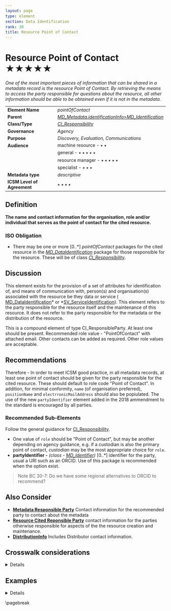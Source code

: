 ```yaml
---
layout: page
type: element
section: Data Identification
rank: 30
title: Resource Point of Contact
---
```

#  Resource Point of Contact  ★★★★★
*One of the most important pieces of information that can be shared in a metadata record is the resource Point of Contact.  By retrieving the means to access the party responsible for questions about the resource, all other information should be able to be obtained even if it is not in the metadata.*

|  |  |
| --- | --- |
| **Element Name** | *pointOfContact* |
| **Parent** | *[MD_Metadata.identificationInfo>MD_Identification](./class-MD_Identification)* |
| **Class/Type** | *[CI_Responsibility](./class-CI_Responsibility)* |
| **Governance** |  *Agency* |
| **Purpose** | *Discovery, Evaluation, Communications* |
| **Audience** | machine resource - ⭑ ⭑ |
|  | general - ⭑ ⭑ ⭑ ⭑ ⭑ |
|  | resource manager - ⭑ ⭑ ⭑ ⭑ ⭑ |
|  | specialist - ⭑ ⭑ ⭑ |
| **Metadata type** | *descriptive* |
| **ICSM Level of Agreement** | ⭑ ⭑ ⭑ ⭑ |

## Definition
**The name and contact information for the organisation, role and/or individual that serves as the point of contact for the cited resource.**

### ISO Obligation

- There may be one or more [0..\*] *pointOfContact* packages for the cited resource in the  *[MD_DataIdentification](./class-MD_DataIdentification)* package  for those responsible for the resource. These will be of class *[CI_Responsibility](./class-CI_Responsibility)*.

## Discussion

This element exists for the provision of a set of attributes for identification of, and means of communication with, person(s) and organisation(s) associated with the resource be they data or service ( [MD_DataIdentification](./class-MD_DataIdentification)* or *[SV_ServiceIdentification](./ServiceIdentification)). This element refers to the party responsible for the resource itself and the maintenance of this resource. It does not refer to the party responsible for the metadata or the distribution of the resource.

This is a compound element of type CI_ResponsibleParty. At least one should be present. Recommended role value - "PointOfContact" with attached email. Other contacts can be added as required. Other role values are acceptable.

## Recommendations

Therefore - In order to meet ICSM good practice, in all metadata records, at least one point of contact should be given for the party responsible for the cited resource. These should default to role code "Point of Contact".  In addition, for minimal conformity, `name` (of organisation preferred), `positionName` and `electrronicMailAddress` should also be popiulated.
The use of the new `partyIdentifier` element added in the 2018 ammendment to the standard is encouraged by all parties.


### Recommended Sub-Elements

Follow the general guidance for [CI_Responsibility](./class-CI_Responsibility).

- One value of `role` should be "Point of Contact", but may be another depending on agency guidance, e.g. if a custodian is also the primary point of contact, *custodian* may be the most appropriate choice for `role`.
- **partyIdentifier -** *(class - [MD_Identifier](./class-MD_Identifier))* [0..\*]   identifier for the party, usual a URI such as an ORCID. Use of this package is recommended when the option exist.
> Note BC 30-7: Do we have some regional alternatives to ORCID to recommend?

## Also Consider

- **[Metadata Responsible Party](./MetadataContact)** Contact information for the recommended party to contact about the metadata
- **[Resource Cited Reponsible Party](./ResourceResponsibleParty)** contact information for the parties otherwise responsible for aspects of the the resource creation and maintenance.
- **[DistributionInfo](./DistributionInfo)** Includes Distributor contact information.

## Crosswalk considerations

<details>

### ISO19139

See discussion at [CI_Responsibility](./class-CI_Responsibility)

### Dublin core / CKAN / data.gov.au

Maps to `contact` 
> Note BC 19-7: These map to the same elements as Metadata Contact.  Is this a problem?

### DCAT

Maps to `dcat:contactPoint`

### RIF-CS

Maps to `Related Party`

</details>

## Examples

<details>

### XML
```
<mdb:MD_Metadata>
....
   <mdb:identificationInfo>
      <mri:MD_DataIdentification>
....
        <mri:pointOfContact>
            <cit:CI_Responsibility>
               <cit:role>
                  <cit:CI_RoleCode 
                  codeList="https://schemas.isotc211.org/19115/resources
                  /Codelist/cat/codelists.xml#CI_RoleCode" 
                  codeListValue="custodian"/>
               </cit:role>
               <cit:party>
                  <cit:CI_Organisation>
                     <cit:name>
                        <gco:CharacterString>OpenWork Ltd</gco:CharacterString>
                     </cit:name>
                     <cit:contactInfo>
                        <cit:CI_Contact>
                           <cit:address>
                              <cit:CI_Address>
                                 <cit:electronicMailAddress>
                                    <gco:CharacterString>email@mail.com
                                    </gco:CharacterString>
                                 </cit:electronicMailAddress>
                              </cit:CI_Address>
                           </cit:address>
                        </cit:CI_Contact>
                     </cit:contactInfo>
                     <cit:individual>
                        <cit:CI_Individual>
                           <cit:name>
                              <gco:CharacterString>Metadata Bob
                              </gco:CharacterString>
                           </cit:name>
                           <cit:positionName>
                              <gco:CharacterString>GIS Guru
                              </gco:CharacterString>
                           </cit:positionName>
                        </cit:CI_Individual>
                     </cit:individual>
                  </cit:CI_Organisation>
               </cit:party>
            </cit:CI_Responsibility>
         </mri:pointOfContact>
....
      </mri:MD_DataIdentification>
   </mdb:identificationInfo>
....
</mdb:MD_Metadata>
```

### UML diagrams
Recommended elements highlighted in Yellow

![Responsibility](../images/ResourcePointOfContactUML.png)

</details>

\pagebreak
